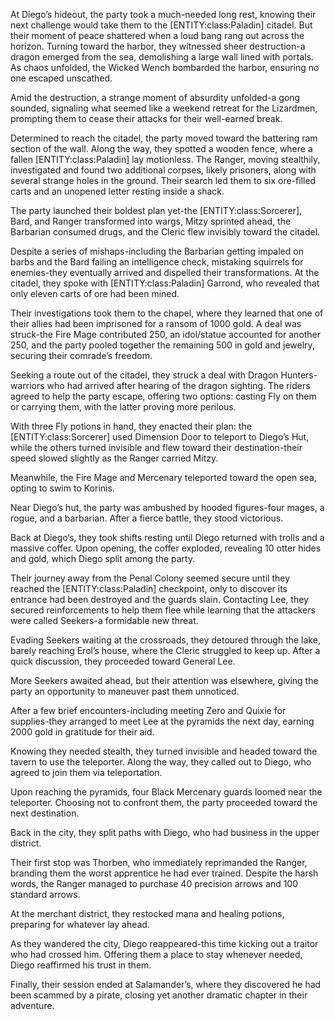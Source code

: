 <p>At Diego’s hideout, the party took a much-needed long rest, knowing their next challenge would take them to the [ENTITY:class:Paladin] citadel. But their moment of peace shattered when a loud bang rang out across the horizon. Turning toward the harbor, they witnessed sheer destruction-a dragon emerged from the sea, demolishing a large wall lined with portals. As chaos unfolded, the Wicked Wench bombarded the harbor, ensuring no one escaped unscathed.</p>

<p>Amid the destruction, a strange moment of absurdity unfolded-a gong sounded, signaling what seemed like a weekend retreat for the Lizardmen, prompting them to cease their attacks for their well-earned break.</p>

<p>Determined to reach the citadel, the party moved toward the battering ram section of the wall. Along the way, they spotted a wooden fence, where a fallen [ENTITY:class:Paladin] lay motionless. The Ranger, moving stealthily, investigated and found two additional corpses, likely prisoners, along with several strange holes in the ground. Their search led them to six ore-filled carts and an unopened letter resting inside a shack.</p>

<p>The party launched their boldest plan yet-the [ENTITY:class:Sorcerer], Bard, and Ranger transformed into wargs, Mitzy sprinted ahead, the Barbarian consumed drugs, and the Cleric flew invisibly toward the citadel.</p>

<p>Despite a series of mishaps-including the Barbarian getting impaled on barbs and the Bard failing an intelligence check, mistaking squirrels for enemies-they eventually arrived and dispelled their transformations. At the citadel, they spoke with [ENTITY:class:Paladin] Garrond, who revealed that only eleven carts of ore had been mined.</p>

<p>Their investigations took them to the chapel, where they learned that one of their allies had been imprisoned for a ransom of 1000 gold. A deal was struck-the Fire Mage contributed 250, an idol/statue accounted for another 250, and the party pooled together the remaining 500 in gold and jewelry, securing their comrade’s freedom.</p>

<p>Seeking a route out of the citadel, they struck a deal with Dragon Hunters-warriors who had arrived after hearing of the dragon sighting. The riders agreed to help the party escape, offering two options: casting Fly on them or carrying them, with the latter proving more perilous.</p>

<p>With three Fly potions in hand, they enacted their plan: the [ENTITY:class:Sorcerer] used Dimension Door to teleport to Diego’s Hut, while the others turned invisible and flew toward their destination-their speed slowed slightly as the Ranger carried Mitzy.</p>

<p>Meanwhile, the Fire Mage and Mercenary teleported toward the open sea, opting to swim to Korinis.</p>

<p>Near Diego’s hut, the party was ambushed by hooded figures-four mages, a rogue, and a barbarian. After a fierce battle, they stood victorious.</p>

<p>Back at Diego’s, they took shifts resting until Diego returned with trolls and a massive coffer. Upon opening, the coffer exploded, revealing 10 otter hides and gold, which Diego split among the party.</p>

<p>Their journey away from the Penal Colony seemed secure until they reached the [ENTITY:class:Paladin] checkpoint, only to discover its entrance had been destroyed and the guards slain. Contacting Lee, they secured reinforcements to help them flee while learning that the attackers were called Seekers-a formidable new threat.</p>

<p>Evading Seekers waiting at the crossroads, they detoured through the lake, barely reaching Erol’s house, where the Cleric struggled to keep up. After a quick discussion, they proceeded toward General Lee.</p>

<p>More Seekers awaited ahead, but their attention was elsewhere, giving the party an opportunity to maneuver past them unnoticed.</p>

<p>After a few brief encounters-including meeting Zero and Quixie for supplies-they arranged to meet Lee at the pyramids the next day, earning 2000 gold in gratitude for their aid.</p>

<p>Knowing they needed stealth, they turned invisible and headed toward the tavern to use the teleporter. Along the way, they called out to Diego, who agreed to join them via teleportation.</p>

<p>Upon reaching the pyramids, four Black Mercenary guards loomed near the teleporter. Choosing not to confront them, the party proceeded toward the next destination.</p>

<p>Back in the city, they split paths with Diego, who had business in the upper district.</p>

<p>Their first stop was Thorben, who immediately reprimanded the Ranger, branding them the worst apprentice he had ever trained. Despite the harsh words, the Ranger managed to purchase 40 precision arrows and 100 standard arrows.</p>

<p>At the merchant district, they restocked mana and healing potions, preparing for whatever lay ahead.</p>

<p>As they wandered the city, Diego reappeared-this time kicking out a traitor who had crossed him. Offering them a place to stay whenever needed, Diego reaffirmed his trust in them.</p>

<p>Finally, their session ended at Salamander’s, where they discovered he had been scammed by a pirate, closing yet another dramatic chapter in their adventure.</p>
